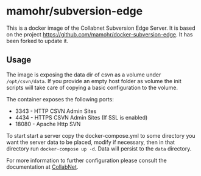 # mamohr/subversion-edge

This is a docker image of the Collabnet Subversion Edge Server. It is based on the project https://github.com/mamohr/docker-subversion-edge. It has been forked to update it.

## Usage

The image is exposing the data dir of csvn as a volume under `/opt/csvn/data`.
If you provide an empty host folder as volume the init scripts will take care of copying a basic configuration to the volume.

The container exposes the following ports:

 * 3343 - HTTP CSVN Admin Sites
 * 4434 - HTTPS CSVN Admin Sites (If SSL is enabled)
 * 18080 - Apache Http SVN

To start start a server copy the docker-compose.yml to some directory you want the server data to be placed, modify if necessary, then in that directory run `docker-compose up -d`. Data will persist to the `data` directory.

For more information to further configuration please consult the documentation at [CollabNet](http://collab.net/products/subversion).
